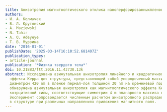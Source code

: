 ```yaml
---
title: Анизотропия магнитооптического отклика наноперфорированныхпленок пермаллоя
authors:
- И. А. Колмычек
- В. Л. Крутянский
- A. Maziewski
- N. Tahir
- A. O. Adeyeye
- Т. В. Мурзина
date: '2016-01-01'
publishDate: '2025-03-14T16:10:52.681407Z'
publication_types:
- article-journal
publication: '*Физика твердого тела*'
doi: 10.21883/ftt.2016.11.43730.13k
abstract: Исследована азимутальная анизотропия линейного и квадратичного магнитооптического
  эффекта Керра для структуры, представляющей собой упорядоченный массив отверстий
  диаметром 420 nm в пленке пермал-лоя толщиной 30 nm на кремниевой подложке. Экспериментально
  обнаружена азимутальная анизотропия как магнитооптического эффекта Керра, так и
  коэрцитивной силы, соответствующие симметрии 4 m планарного массива наноотверстий.
  Эксперимент сопровождается численным расчетом анизотропного распределения намагниченности
  в структуре при различных направлениях приложения магнитного поля.
---
```

